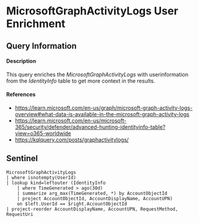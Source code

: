 # MicrosoftGraphActivityLogs User Enrichment

## Query Information

#### Description
This query enriches the *MicrosoftGraphActivityLogs* with userinformation from the *IdentityInfo* table to get more context in the results.

#### References
- https://learn.microsoft.com/en-us/graph/microsoft-graph-activity-logs-overview#what-data-is-available-in-the-microsoft-graph-activity-logs
- https://learn.microsoft.com/en-us/microsoft-365/security/defender/advanced-hunting-identityinfo-table?view=o365-worldwide
- https://kqlquery.com/posts/graphactivitylogs/

## Sentinel
```KQL
MicrosoftGraphActivityLogs
| where isnotempty(UserId)
| lookup kind=leftouter (IdentityInfo
    | where TimeGenerated > ago(30d)
    | summarize arg_max(TimeGenerated, *) by AccountObjectId
    | project AccountObjectId, AccountDisplayName, AccountUPN)
    on $left.UserId == $right.AccountObjectId
| project-reorder AccountDisplayName, AccountUPN, RequestMethod, RequestUri
```